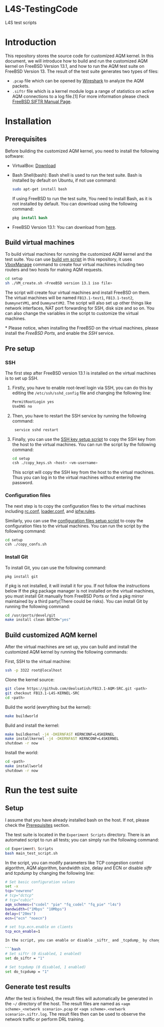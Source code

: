 # L4S-TestingCode
L4S test scripts







# Introduction

This repository stores the source code for customized AQM kernel. In this document, we will introduce how to build and run the customized AQM kernel on FreeBSD Version 13.1, and how to run the AQM test suite on FreeBSD Version 13. The result of the test suite generates two types of files:

- `.pcap` file which can be opened by [Wireshark](https://www.wireshark.org/) to analyze the AQM packets.
- `.siftr` file which is a kernel module logs a range of statistics on active AQM connections to a log file.[1] For more information please check [FreeBSD SIFTR Manual Page](https://www.freebsd.org/cgi/man.cgi?query=siftr&apropos=0&sektion=4&manpath=FreeBSD+11.0-RELEASE&arch=default&format=html).

# Installation

## Prerequisites

Before building the customized AQM kernel, you need to install the following software:

- VirtualBox: [Download](https://www.virtualbox.org/wiki/Downloads)
- Bash Shell(bash): Bash shell is used to run the test suite. Bash is installed by default on Ubuntu, if not use command:

  ```bash
  sudo apt-get install bash
  ```


  If using FreeBSD to run the test suite, You need to install Bash, as it is not installed by default. You can download using the following command:

  ```csh
  pkg install bash
  ```

- FreeBSD Version 13.1: You can download from [here](http://ftp-archive.freebsd.org/mirror/FreeBSD-Archive/old-releases/ISO-IMAGES/13.1/?C=S&O=D).

## Build virtual machines

To build virtual machines for running the customized AQM kernel and the test suite. You can use [build vm script](./setup/VM_create.sh) in this repository, it uses [VboxManage](https://www.virtualbox.org/manual/ch08.html) command to create four virtual machines including two routers and two hosts for making AQM requests.

```bash
cd setup
sh ./VM_create.sh <FreeBSD version 13.1 iso file>
```

The script will create four virtual machines and install FreeBSD on them. The virtual machines will be named `FB13.1-test1`, `FB13.1-test2`, `DummynetVM1`, and `DummynetVM2`. The script will also set up other things like network interfaces, NAT port forwarding for SSH, disk size and so on. You can also change the variables in the script to customize the virtual machines.

\* Please notice, when installing the FreeBSD on the virtual machines, please install the _FreeBSD Ports_, and enable the _SSH_ service.

## Pre setup

### SSH

The first step after FreeBSD version 13.1 is installed on the virtual machines is to set up SSH.

1. Firstly, you have to enable root-level login via SSH, you can do this by editing the `/etc/ssh/sshd_config` file and changing the following line:

   ```bash
   PermitRootLogin yes
   UseDNS no
   ```

2. Then, you have to restart the SSH service by running the following command:

   ```bash
    service sshd restart
   ```

3. Finally, you can use the [SSH key setup script](./setup/copy_keys.sh) to copy the SSH key from the host to the virtual machines. You can run the script by the following command:

   ```bash
   cd setup
   csh ./copy_keys.sh <host> <vm-username>
   ```

   This script will copy the SSH key from the host to the virtual machines. Thus you can log in to the virtual machines without entering the password.

### Configuration files

The next step is to copy the configuration files to the virtual machines including [rc.conf](<https://www.freebsd.org/cgi/man.cgi?rc.conf(5)>), [loader.conf](<https://www.freebsd.org/cgi/man.cgi?loader.conf(5)>), and [ipfw.rules](<https://www.freebsd.org/cgi/man.cgi?ipfw(8)>).

Similarly, you can use the [configuration files setup script](./setup/copy_confs.sh) to copy the configuration files to the virtual machines. You can run the script by the following command:

```bash
cd setup
csh ./copy_confs.sh
```

### Install Git
To install Git, you can use the following command:
```
pkg install git
```
if pkg is not installed, it will install it for you. If not follow the instructions below
If the pkg package manager is not installed on the virtual machines, you must install Git manually from FreeBSD Ports or find a pkg mirror maintained by a third party(There could be risks). You can install Git by running the following command:

```bash
cd /usr/ports/devel/git
make install clean BATCH="yes"
```

## Build customized AQM kernel

After the virtual machines are set up, you can build and install the customized AQM kernel by running the following commands:

First, SSH to the virtual machine:
```bash
ssh -p 3322 root@localhost
```
Clone the kernel source:
```bash
git clone https://github.com/deolsatish/FB13.1-AQM-SRC.git <path>
git checkout FB13.1-L4S-KERNEL-SRC
cd <path>
```
Build the world (everything but the kernel):
```bash
make buildworld
```
Build and install the kernel:
```bash
make buildkernel -j4 -DKERNFAST KERNCONF=L4SKERNEL
make installkernel -j4 -DKERNFAST KERNCONF=L4SKERNEL
shutdown -r now
```
Install the world:
```bash
cd <path>
make installworld
shutdown -r now
```

# Run the test suite

## Setup

I assume that you have already installed bash on the host. If not, please check the [Prerequisites](#prerequisites) section.

The test suite is located in the `Experiment Scripts` directory. There is an automated script to run all tests; you can simply run the following command:

```bash
cd Experiment\ Scripts
bash main_test_script.sh
```

In the script, you can modify parameters like TCP congestion control algorithm, AQM algorithm, bandwidth size, delay and ECN or disable _siftr_ and _tcpdump_ by changing the following line:

```bash
# Set basic configuration values
set -x
tcp="newreno"
# tcp="dctcp"
# tcp="cubic"
aqm_schemes=("codel" "pie" "fq_codel" "fq_pie" "l4s")
bandwidth=("1Mbps" "10Mbps")
delay=("20ms")
ecn=("ecn" "noecn")

# set tcp.ecn.enable on clients
tcp_ecn_enable=1

In the script, you can enable or disable _siftr_ and _tcpdump_ by changing the following line:

```bash
# Set siftr (0 disabled, 1 enabled)
set do_siftr = "1"

# Set tcpdump (0 disabled, 1 enabled)
set do_tcpdump = "1"
```

## Generate test results

After the test is finished, the result files will automatically be generated in the `~/` directory of the host. The result files are named as `<aqm scheme>_<network scenario>.pcap` or `<aqm scheme>.<network scenario>.siftr.log`. The result files then can be used to observe the network traffic or perform DRL training.
